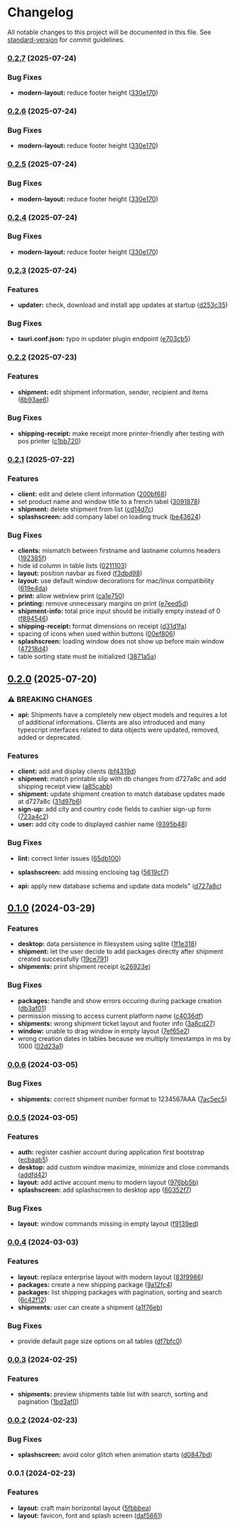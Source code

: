# Changelog

All notable changes to this project will be documented in this file. See [standard-version](https://github.com/conventional-changelog/standard-version) for commit guidelines.

### [0.2.7](https://dev.azure.com/mohlahsolutions/Solex/_git/solex-invoicing/compare/v0.2.3...v0.2.7) (2025-07-24)


### Bug Fixes

* **modern-layout:** reduce footer height ([330e170](https://dev.azure.com/mohlahsolutions/Solex/_git/solex-invoicing/commit/330e17042f146a68fd9a5afaaf0ded3b543f9e27))

### [0.2.6](https://dev.azure.com/mohlahsolutions/Solex/_git/solex-invoicing/compare/v0.2.3...v0.2.6) (2025-07-24)


### Bug Fixes

* **modern-layout:** reduce footer height ([330e170](https://dev.azure.com/mohlahsolutions/Solex/_git/solex-invoicing/commit/330e17042f146a68fd9a5afaaf0ded3b543f9e27))

### [0.2.5](https://dev.azure.com/mohlahsolutions/Solex/_git/solex-invoicing/compare/v0.2.3...v0.2.5) (2025-07-24)


### Bug Fixes

* **modern-layout:** reduce footer height ([330e170](https://dev.azure.com/mohlahsolutions/Solex/_git/solex-invoicing/commit/330e17042f146a68fd9a5afaaf0ded3b543f9e27))

### [0.2.4](https://dev.azure.com/mohlahsolutions/Solex/_git/solex-invoicing/compare/v0.2.3...v0.2.4) (2025-07-24)


### Bug Fixes

* **modern-layout:** reduce footer height ([330e170](https://dev.azure.com/mohlahsolutions/Solex/_git/solex-invoicing/commit/330e17042f146a68fd9a5afaaf0ded3b543f9e27))

### [0.2.3](https://dev.azure.com/mohlahsolutions/Solex/_git/solex-invoicing/compare/v0.2.2...v0.2.3) (2025-07-24)


### Features

* **updater:** check, download and install app updates at startup ([d253c35](https://dev.azure.com/mohlahsolutions/Solex/_git/solex-invoicing/commit/d253c35e607561a9d289f8466d713cd5f5a20e97))


### Bug Fixes

* **tauri.conf.json:** typo in updater plugin endpoint ([e703cb5](https://dev.azure.com/mohlahsolutions/Solex/_git/solex-invoicing/commit/e703cb5e5bfb46b7bf4fad8e41245dd56de13ca1))

### [0.2.2](https://dev.azure.com/mohlahsolutions/Solex/_git/solex-invoicing/compare/v0.2.1...v0.2.2) (2025-07-23)


### Features

* **shipment:** edit shipment information, sender, recipient and items ([6b93ae6](https://dev.azure.com/mohlahsolutions/Solex/_git/solex-invoicing/commit/6b93ae670c1f6b751aa16f3e666d7b0ba658f38d))


### Bug Fixes

* **shipping-receipt:** make receipt more printer-friendly after testing with pos printer ([c1bb720](https://dev.azure.com/mohlahsolutions/Solex/_git/solex-invoicing/commit/c1bb7205f0a91cc96c640e07e093936cd4d74d34))

### [0.2.1](https://dev.azure.com/mohlahsolutions/Solex/_git/solex-invoicing/compare/v0.2.0...v0.2.1) (2025-07-22)


### Features

* **client:** edit and delete client information ([200bf68](https://dev.azure.com/mohlahsolutions/Solex/_git/solex-invoicing/commit/200bf68c5272873938a0f56859d066e611b10ea2))
* set product name and window title to a french label ([3091878](https://dev.azure.com/mohlahsolutions/Solex/_git/solex-invoicing/commit/309187846aced2fd9d1a3552a19505084d05d9aa))
* **shipment:** delete shipment from list ([cd14d7c](https://dev.azure.com/mohlahsolutions/Solex/_git/solex-invoicing/commit/cd14d7c17dad2422f3bf982fbfb4f946fdb506a4))
* **splashscreen:** add company label on loading truck ([be43624](https://dev.azure.com/mohlahsolutions/Solex/_git/solex-invoicing/commit/be4362449606630bb41cef684d2efb9cfd804224))


### Bug Fixes

* **clients:** mismatch between firstname and lastname columns headers ([192385f](https://dev.azure.com/mohlahsolutions/Solex/_git/solex-invoicing/commit/192385fb39e95f9cb1d02ce0652f540586b84fe3))
* hide id column in table lists ([0211103](https://dev.azure.com/mohlahsolutions/Solex/_git/solex-invoicing/commit/02111035de2e11d6266f331822176a79578ae7c6))
* **layout:** position navbar as fixed ([f3dbd98](https://dev.azure.com/mohlahsolutions/Solex/_git/solex-invoicing/commit/f3dbd9854c2be2fe8822a2b879300b4dcd4495cc))
* **layout:** use default window decorations for mac/linux compatibility ([619e4da](https://dev.azure.com/mohlahsolutions/Solex/_git/solex-invoicing/commit/619e4dad35ec417899906d811fac84e8a545520e))
* **print:** allow webview print ([ca1e750](https://dev.azure.com/mohlahsolutions/Solex/_git/solex-invoicing/commit/ca1e75004facf4563841abda83b8628f6cec009b))
* **printing:** remove unnecessary margins on print ([e7eed5d](https://dev.azure.com/mohlahsolutions/Solex/_git/solex-invoicing/commit/e7eed5d2d652f4448ac0146d1c7cdd33bbaffa05))
* **shipment-info:** total price input should be initially empty instead of 0 ([f894546](https://dev.azure.com/mohlahsolutions/Solex/_git/solex-invoicing/commit/f8945465e1077c22f37d528c95c694bd325568b8))
* **shipping-receipt:** format dimensions on receipt ([d31d1fa](https://dev.azure.com/mohlahsolutions/Solex/_git/solex-invoicing/commit/d31d1faad2bae12f63c394b2287efbf88067f796))
* spacing of icons when used within buttons ([00ef806](https://dev.azure.com/mohlahsolutions/Solex/_git/solex-invoicing/commit/00ef8064bd3e85422a8efc48be91aa0e6b303cac))
* **splashscreen:** loading window does not show up before main window ([47218d4](https://dev.azure.com/mohlahsolutions/Solex/_git/solex-invoicing/commit/47218d47d7cd883ea3e2f2c643e035fd489afc97))
* table sorting state must be initialized ([3871a5a](https://dev.azure.com/mohlahsolutions/Solex/_git/solex-invoicing/commit/3871a5a05c67b54715f18e05b4720c18b16e5641))

## [0.2.0](https://dev.azure.com/mohlahsolutions/Solex/_git/solex-invoicing/compare/v0.1.0...v0.2.0) (2025-07-20)


### ⚠ BREAKING CHANGES

* **api:** Shipments have a completely new object models and requires a lot of additional
informations. Clients are also introduced and many typescript interfaces related to data objects
were updated, removed, added or deprecated.

### Features

* **client:** add and display clients ([bf4319d](https://dev.azure.com/mohlahsolutions/Solex/_git/solex-invoicing/commit/bf4319db8c4ad887709be2b15c942ccc6b5ea906))
* **shipment:** match printable slip with db changes from d727a8c and add shipping receipt view ([a85cabb](https://dev.azure.com/mohlahsolutions/Solex/_git/solex-invoicing/commit/a85cabbfce649c9d37f302a140b2bce23a304048))
* **shipment:** update shipment creation to match database updates made at d727a8c ([31d97b6](https://dev.azure.com/mohlahsolutions/Solex/_git/solex-invoicing/commit/31d97b6d84ee2d6611e6be84d2994955667a9550))
* **sign-up:** add city and country code fields to cashier sign-up form ([723a4c2](https://dev.azure.com/mohlahsolutions/Solex/_git/solex-invoicing/commit/723a4c229ec9f1ca0bd470c2878c4012e0663686))
* **user:** add city code to displayed cashier name ([9395b48](https://dev.azure.com/mohlahsolutions/Solex/_git/solex-invoicing/commit/9395b4805cb787f6de6034944b901e22c7291c4b))


### Bug Fixes

* **lint:** correct linter issues ([65db100](https://dev.azure.com/mohlahsolutions/Solex/_git/solex-invoicing/commit/65db100047e906cc85c7aaf00a5db1cfa857dfc4))
* **splashscreen:** add missing </body> enclosing tag ([5619cf7](https://dev.azure.com/mohlahsolutions/Solex/_git/solex-invoicing/commit/5619cf7399c77de3d7b2fc8a7e5acd3ca43d118c))


* **api:** apply new database schema and update data models" ([d727a8c](https://dev.azure.com/mohlahsolutions/Solex/_git/solex-invoicing/commit/d727a8c27f0499639e86da4a9a446559286648d2))

## [0.1.0](https://github.com/Lerado/solex-invoicing-app/compare/v0.0.6...v0.1.0) (2024-03-29)


### Features

* **desktop:** data persistence in filesystem using sqlite ([1f1e318](https://github.com/Lerado/solex-invoicing-app/commit/1f1e3187009f14b4f168ebb3fd9d9cfe65c46444))
* **shipment:** let the user decide to add packages directly after shipment created successfully ([19ce791](https://github.com/Lerado/solex-invoicing-app/commit/19ce791b8656f873dbaa8ae088566a04fd9c791d))
* **shipments:** print shipment receipt ([c26923e](https://github.com/Lerado/solex-invoicing-app/commit/c26923ebf0c900d2ebefec21f72602e6bb166812))


### Bug Fixes

* **packages:** handle and show errors occuring during package creation ([db3af01](https://github.com/Lerado/solex-invoicing-app/commit/db3af01ef627385db563faa6c6e18ef58ce9c070))
* permission missing to access current platform name ([c4036df](https://github.com/Lerado/solex-invoicing-app/commit/c4036dfae5c03ef5b2e39beb84984779bc36f649))
* **shipments:** wrong shipment ticket layout and footer info ([3a8cd27](https://github.com/Lerado/solex-invoicing-app/commit/3a8cd27261db2926727c4e75b6ba7848edbbf827))
* **window:** unable to drag window in empty layout ([7ef65e2](https://github.com/Lerado/solex-invoicing-app/commit/7ef65e2aabb64b9a90340dfad0c42c892a614f01))
* wrong creation dates in tables because we multiply timestamps in ms by 1000 ([02d23a1](https://github.com/Lerado/solex-invoicing-app/commit/02d23a1e9b244578eb44353dad0c40311dce8a6c))

### [0.0.6](https://github.com/Lerado/solex-invoicing-app/compare/v0.0.5...v0.0.6) (2024-03-05)


### Bug Fixes

* **shipments:** correct shipment number format to 1234567AAA ([7ac5ec5](https://github.com/Lerado/solex-invoicing-app/commit/7ac5ec567844402b13285cb024f852093f246fa7))

### [0.0.5](https://github.com/Lerado/solex-invoicing-app/compare/v0.0.4...v0.0.5) (2024-03-05)


### Features

* **auth:** register cashier account during application first bootstrap ([ecbaab5](https://github.com/Lerado/solex-invoicing-app/commit/ecbaab56a5fe08b63a273ffa557480568795e6ed))
* **desktop:** add custom window maximize, minimize and close commands ([addfd42](https://github.com/Lerado/solex-invoicing-app/commit/addfd423a2f5b789cbdab498a33891a48dff22ff))
* **layout:** add active account menu to modern layout ([976bb5b](https://github.com/Lerado/solex-invoicing-app/commit/976bb5b184548b9b1e4b60238416b787e7752748))
* **splashscreen:** add splashscreen to desktop app ([60352f7](https://github.com/Lerado/solex-invoicing-app/commit/60352f7f726b5e9f4002310cdddcee7332ea4461))


### Bug Fixes

* **layout:** window commands missing in empty layout ([f9139ed](https://github.com/Lerado/solex-invoicing-app/commit/f9139edd01a3df682dc80d73d01c6d7de6424155))

### [0.0.4](https://github.com/Lerado/solex-invoicing-app/compare/v0.0.3...v0.0.4) (2024-03-03)


### Features

* **layout:** replace enterprise layout with modern layout ([83f9986](https://github.com/Lerado/solex-invoicing-app/commit/83f99861367720bad4820f575cde7131813f8407))
* **packages:** create a new shipping package ([9a12fc4](https://github.com/Lerado/solex-invoicing-app/commit/9a12fc49542df1bc026e482c8f2e47c0c194962d))
* **packages:** list shipping packages with pagination, sorting and search ([6c42f12](https://github.com/Lerado/solex-invoicing-app/commit/6c42f12059342ee4aa585daaba27c06340bd461f))
* **shipments:** user can create a shipment ([a1f76eb](https://github.com/Lerado/solex-invoicing-app/commit/a1f76ebf3d36402dee70eb8791fa7deac37bf8a2))


### Bug Fixes

* provide default page size options on all tables ([df7bfc0](https://github.com/Lerado/solex-invoicing-app/commit/df7bfc05deb8252dfa38311d7788b4636e6026cb))

### [0.0.3](https://github.com/Lerado/solex-invoicing-app/compare/v0.0.2...v0.0.3) (2024-02-25)


### Features

* **shipments:** preview shipments table list with search, sorting and pagination ([1bd3af0](https://github.com/Lerado/solex-invoicing-app/commit/1bd3af0ed6ec7f01e4c5dc2266d8af3e25302c22))

### [0.0.2](https://github.com/Lerado/solex-invoicing-app/compare/v0.0.1...v0.0.2) (2024-02-23)


### Bug Fixes

* **splashscreen:** avoid color glitch when animation starts ([d0847bd](https://github.com/Lerado/solex-invoicing-app/commit/d0847bdb196edb39edfc48bf12d0ba745de3e4c8))

### 0.0.1 (2024-02-23)


### Features

* **layout:** craft main horizontal layout ([5fbbbea](https://github.com/Lerado/solex-invoicing-app/commit/5fbbbeae7909fee57bcec422f14c051d95a0cf89))
* **layout:** favicon, font and splash screen ([daf5661](https://github.com/Lerado/solex-invoicing-app/commit/daf5661cea7da4d908f7858170cc04c424fed44a))
